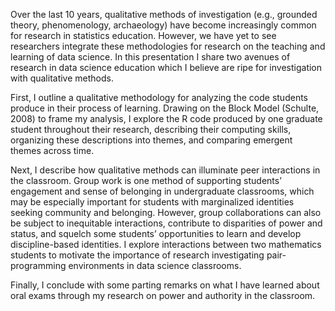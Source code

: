 
Over the last 10 years, qualitative methods of investigation (e.g., grounded theory, phenomenology, archaeology) have become increasingly common for research in statistics education. However, we have yet to see researchers integrate these methodologies for research on the teaching and learning of data science. In this presentation I share two avenues of research in data science education which I believe are ripe for investigation with qualitative methods. 

First, I outline a qualitative methodology for analyzing the code students produce in their process of learning. Drawing on the Block Model (Schulte, 2008) to frame my analysis, I explore the R code produced by one graduate student throughout their research, describing their computing skills, organizing these descriptions into themes, and comparing emergent themes across time. 

Next, I describe how qualitative methods can illuminate peer interactions in the classroom. Group work is one method of supporting students’ engagement and sense of belonging in undergraduate classrooms, which may be especially important for students with marginalized identities seeking community and belonging. However, group collaborations can also be subject to inequitable interactions, contribute to disparities of power and status, and squelch some students’ opportunities to learn and develop discipline-based identities. I explore interactions between two mathematics students to motivate the importance of research investigating pair-programming environments in data science classrooms. 

Finally, I conclude with some parting remarks on what I have learned about oral exams through my research on power and authority in the classroom. 